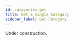 ```yaml
---
id: categories-get
title: Get a Single Category
sidebar_label: Get Category
---
```


Under construction.
